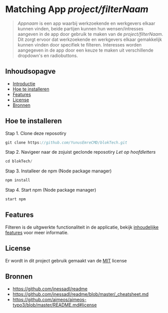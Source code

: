 # Matching App *project/filterNaam*

> *Appnaam* is een app waarbij werkzoekende en werkgevers elkaar kunnen vinden, beide partijen kunnen hun wensen/intresses aangeven in de app door gebruik te maken van de
> *project/filterNaam*. Dit zorgt ervoor dat werkzoekende en werkgevers elkaar gemakkelijk kunnen vinden door specifiek te filteren. Interesses worden aangegeven in de app door
> een keuze te maken uit verschillende dropdown's en radiobuttons. 

## Inhoudsopagve

* [Introductie](https://github.com/YunusEmreCMD/blokTech/blob/main/README.md#introductie)
* [Hoe te installeren](https://github.com/YunusEmreCMD/blokTech/blob/main/README.md#hoe-te-installeren)
* [Features](https://github.com/YunusEmreCMD/blokTech/blob/main/README.md#features)
* [License](https://github.com/YunusEmreCMD/blokTech/blob/main/README.md#license)
* [Bronnen](https://github.com/YunusEmreCMD/blokTech/blob/main/README.md#bronnen)

## Hoe te installeren

Stap 1. Clone deze reposotiry
```js
git clone https://github.com/YunusEmreCMD/blokTech.git
```
Stap 2. Navigeer naar de zojuist geclonde reposotiry *Let op hoofdletters*
```js
cd blokTech/
```
Stap 3. Installeer de npm (Node package manager)
```js
npm install
```
Stap 4. Start npm (Node package manager)
```js
start npm
```


## Features

Filteren is de uitgwerkte functionaliteit in de applicatie, bekijk [inhoudelijke features]() voor meer informatie.

## License

Er wordt in dit project gebruik gemaakt van de [MIT](https://github.com/YunusEmreCMD/blokTech/blob/main/LICENSE) license

## Bronnen

* https://github.com/inessadl/readme
* https://github.com/inessadl/readme/blob/master/_cheatsheet.md
* https://github.com/aimeos/aimeos-typo3/blob/master/README.md#license

